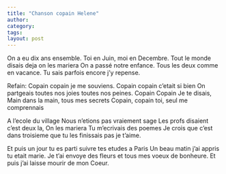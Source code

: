 ```yaml
---
title: "Chanson copain Helene"
author:
category: 
tags: 
layout: post
---
```

On a eu dix ans ensemble.
Toi en Juin, moi en Decembre.
Tout le monde disais deja on les mariera
On a passé notre enfance.
Tous les deux comme en vacance.
Tu sais parfois encore j’y repense.

Refain:
Copain copain je me souviens.
Copain copain c’etait si bien
On partgeais toutes nos joies toutes nos peines.
Copain Copain Je te disais,
Main dans la main, tous mes secrets
Copain, copain toi, seul me comprennais

A l’ecole du village
Nous n’etions pas vraiement sage
Les profs disaient c’est deux la,
On les mariera
Tu m’ecrivais des poemes
Je crois que c’est dans troisieme que tu les finissais pas je t’aime.

Et puis un jour tu es parti suivre tes etudes a Paris
Un beau matin j’ai appris tu etait marie.
Je t’ai envoye des fleurs et tous mes voeux de bonheure.
Et puis j’ai laisse mourir de mon Coeur.

